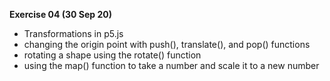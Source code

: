 **Exercise 04 (30 Sep 20)**
- Transformations in p5.js
- changing the origin point with push(), translate(), and pop() functions
- rotating a shape using the rotate() function
- using the map() function to take a number and scale it to a new number
